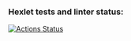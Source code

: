 ### Hexlet tests and linter status:
[![Actions Status](https://github.com/kaolin223/layout-designer-project-58/actions/workflows/hexlet-check.yml/badge.svg)](https://github.com/kaolin223/layout-designer-project-58/actions)